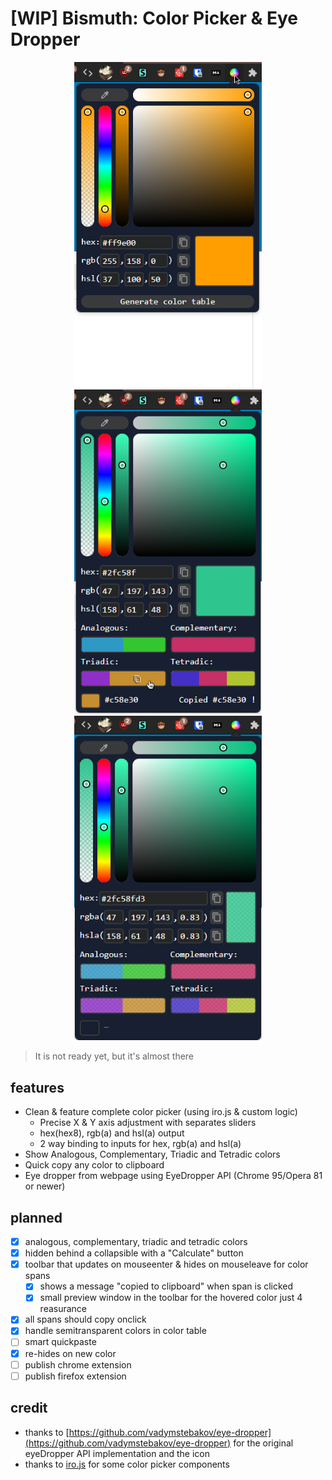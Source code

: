 # [WIP] Bismuth: Color Picker & Eye Dropper

<p align="center">
	<img src="images/example3.png" width=300>
	<img src="images/example.png" width=300>
	<img src="images/example2.png" width=300>
</p>
  
> It is not ready yet, but it's almost there

## features
- Clean & feature complete color picker (using iro.js & custom logic)
  - Precise X & Y axis adjustment with separates sliders
  - hex(hex8), rgb(a) and hsl(a) output
  -  2 way binding to inputs for hex, rgb(a) and hsl(a)
- Show Analogous, Complementary, Triadic and Tetradic colors
- Quick copy any color to clipboard
- Eye dropper from webpage using EyeDropper API (Chrome 95/Opera 81 or newer)
  
## planned
- [x] analogous, complementary, triadic and tetradic colors
- [x] hidden behind a collapsible with a "Calculate" button
- [x] toolbar that updates on mouseenter & hides on mouseleave for color spans
	- [x] shows a message "copied to clipboard" when span is clicked
	- [x] small preview window in the toolbar for the hovered color just 4 reasurance
- [x] all spans should copy onclick
- [x] handle semitransparent colors in color table
- [ ] smart quickpaste
- [x] re-hides on new color
- [ ] publish chrome extension
- [ ] publish firefox extension

## credit
- thanks to [https://github.com/vadymstebakov/eye-dropper](https://github.com/vadymstebakov/eye-dropper) for the original eyeDropper API implementation and the icon
- thanks to [iro.js](https://iro.js.org) for some color picker components